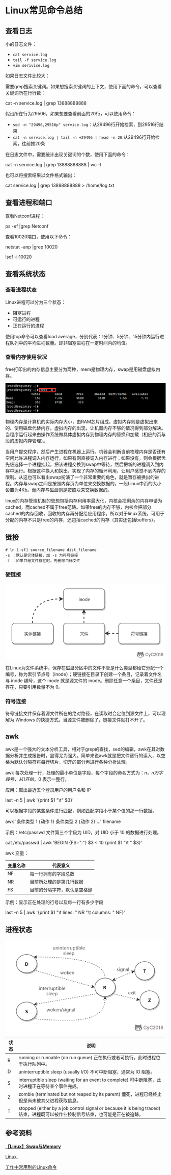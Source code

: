 # Linux常见命令总结

## 查看日志

小的日志文件：

- `cat service.log`
- `tail -f service.log`
- `vim serivice.log`

如果日志文件比较大：

需要grep搜索关键词。如果想搜索关键词的上下文，使用下面的命令，可以查看关键词所在行行数：

cat -n service.log | grep 13888888888

假设所在行为29506，如果想要查看前面的20行，可以使用命令：

- `sed -n "29496,29516p" service.log`：从29496行开始检索，到29516行结束
- `cat -n service.log | tail -n +29496 | head -n 20`:从29496行开始检索，往前推20条

在日志文件中，需要统计出现关键词的个数，使用下面的命令：

cat -n service.log | grep 13888888888 | wc -l

也可以将搜索结果以文件格式输出：

cat service.log | grep 13888888888 &gt; /home/log.txt

## 查看进程和端口

查看Netconf进程：

ps -ef |grep Netconf

查看10020端口，使用以下命令：

netstat -anp |grep 10020

lsof -i:10020

## 查看系统状态

### 查看进程状态

Linux进程可以分为三个状态：

- 阻塞进程
- 可运行的进程
- 正在运行的进程

使用top命令可以查看load average，分别代表：1分钟、5分钟、15分钟内运行进程队列中的平均进程数量。即非阻塞进程在一定时间内的均值。

### 查看内存使用状况

free打印出的内存信息主要分为两种，mem是物理内存，swap是用磁盘虚拟内存。

![pic](https://github.com/solo941/notes/blob/master/Linux/pics/697611-20181210234331537-1515989707.png)

物理内存是计算机的实际内存大小，由RAM芯片组成。虚拟内存则是虚拟出来的、使用磁盘代替内存。虚拟内存的出现，让机器内存不够的情况得到部分解决。当程序运行起来由操作系统做具体虚拟内存到物理内存的替换和加载（相应的页与段的虚拟内存管理）。

当用户提交程序，然后产生进程在机器上运行。机器会判断当前物理内存是否还有空闲允许进程调入内存运行，如果有则直接调入内存进行；如果没有，则会根据优先级选择一个进程挂起，把该进程交换到swap中等待，然后把新的进程调入到内存中运行。根据这种换入和换出，实现了内存的循环利用，让用户感觉不到内存的限制。从这也可以看出swap扮演了一个非常重要的角色，就是暂存被换出的进程。内存与swap之间是按照内存页为单位来交换数据的，一般Linux中页的大小设置为4Kb。而内存与磁盘则是按照块来交换数据的。

linux的内存管理机制的思想包括内存利用率最大化，内核会把剩余的内存申请为cached，而cached不属于free范畴。如果free的内存不够，内核会把部分cached的内存回收，回收的内存再分配给应用程序。所以对于linux系统，可用于分配的内存不只是free的内存，还包括cached的内存（其实还包括buffers）。

## 链接

```
# ln [-sf] source_filename dist_filename
-s ：默认是实体链接，加 -s 为符号链接
-f ：如果目标文件存在时，先删除目标文件
```

### 硬链接

![pic](https://github.com/solo941/notes/blob/master/Linux/pics/1e46fd03-0cda-4d60-9b1c-0c256edaf6b2.png)

在Linux为文件系统中，保存在磁盘分区中的文件不管是什么类型都给它分配一个编号，称为索引节点号（inode）；硬链接在目录下创建一个条目，记录着文件名与 inode 编号，这个 inode 就是源文件的 inode。删除任意一个条目，文件还是存在，只要引用数量不为 0。

### 符号连接

符号链接文件保存着源文件所在的绝对路径，在读取时会定位到源文件上，可以理解为 Windows 的快捷方式。当源文件被删除了，链接文件就打不开了。

## awk

awk是一个强大的文本分析工具，相对于grep的查找，sed的编辑，awk在其对数据分析并生成报告时，显得尤为强大。简单来说awk就是把文件逐行的读入，以空格为默认分隔符将每行切片，切开的部分再进行各种分析处理。

awk 每次处理一行，处理的最小单位是字段，每个字段的命名方式为：$n，n 为字段号，从 1 开始，$0 表示一整行。

应用：取出最近五个登录用户的用户名和 IP

last -n 5 | awk '{print $1 "\t" $3}'

可以根据字段的某些条件进行匹配，例如匹配字段小于某个值的那一行数据。

awk '条件类型 1 {动作 1} 条件类型 2 {动作 2} ...' filename

示例：/etc/passwd 文件第三个字段为 UID，对 UID 小于 10 的数据进行处理。

cat /etc/passwd | awk 'BEGIN {FS=":"} $3 < 10 {print $1 "\t " $3}'

awk 变量：

| 变量名称 | 代表意义                     |
| -------- | ---------------------------- |
| NF       | 每一行拥有的字段总数         |
| NR       | 目前所处理的是第几行数据     |
| FS       | 目前的分隔字符，默认是空格键 |

示例：显示正在处理的行号以及每一行有多少字段

last -n 5 | awk '{print $1 "\t lines: " NR "\t columns: " NF}'

## 进程状态

![pic](https://github.com/solo941/notes/blob/master/Linux/pics/2bab4127-3e7d-48cc-914e-436be859fb05.png)

| 状态 | 说明                                                         |
| ---- | ------------------------------------------------------------ |
| R    | running or runnable (on run queue) 正在执行或者可执行，此时进程位于执行队列中。 |
| D    | uninterruptible sleep (usually I/O) 不可中断阻塞，通常为 IO 阻塞。 |
| S    | interruptible sleep (waiting for an event to complete)   可中断阻塞，此时进程正在等待某个事件完成。 |
| Z    | zombie (terminated but not reaped by its parent) 僵死，进程已经终止但是尚未被其父进程获取信息。 |
| T    | stopped (either by a job control signal or because it is being traced)   结束，进程既可以被作业控制信号结束，也可能是正在被追踪。 |



## 参考资料

[**【Linux】Swap与Memory**](https://blog.csdn.net/qq_36838191/article/details/82768303)

[Linux.](https://github.com/CyC2018/CS-Notes/blob/master/notes/Linux.md)

[工作中常用到的Linux命令](https://mp.weixin.qq.com/s/2jZ2jwjv0-yeqAw27FAcFQ)

